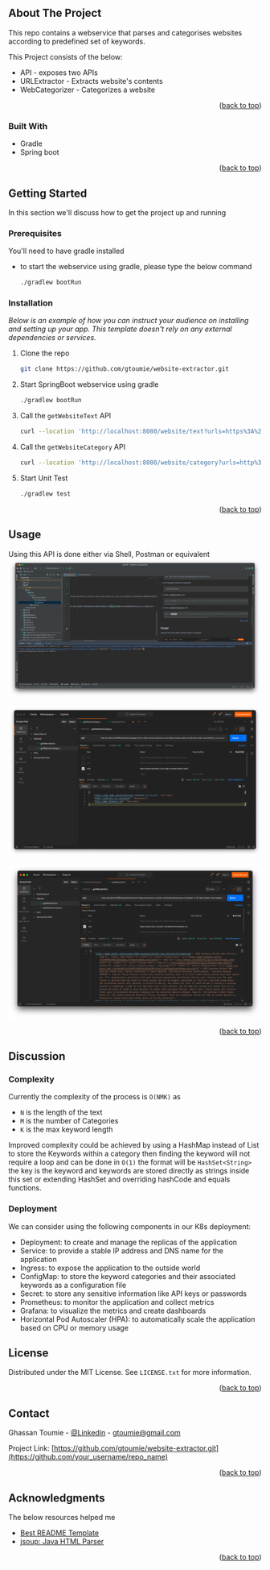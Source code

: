 ## About The Project
This repo contains a webservice that parses and categorises websites
according to predefined set of keywords.

This Project consists of the below:
* API - exposes two APIs 
* URLExtractor - Extracts website's contents
* WebCategorizer - Categorizes a website
<p align="right">(<a href="#readme-top">back to top</a>)</p>

### Built With
- Gradle
- Spring boot
<p align="right">(<a href="#readme-top">back to top</a>)</p>

## Getting Started
In this section we'll discuss how to get the project up and running
### Prerequisites
You'll need to have gradle installed
* to start the webservice using gradle, please type the below command
  ```sh
  ./gradlew bootRun
  ```

### Installation

_Below is an example of how you can instruct your audience on installing and setting up your app. This template doesn't rely on any external dependencies or services._

1. Clone the repo
   ```bash
   git clone https://github.com/gtoumie/website-extractor.git
   ```
2. Start SpringBoot webservice using gradle
   ```bash
   ./gradlew bootRun
   ```
3. Call the `getWebsiteText` API
   ```bash
   curl --location 'http://localhost:8080/website/text?urls=https%3A%2F%2Fwww.msn.com%2Fen-nz%2Fhealth%2Fother%2Fqueen-elizabeth-s-10-daily-habits-that-helped-her-live-96-years%2Far-AA11EmVv%3Focid%3Dhpmsn%2526cvid%3D4ac35602878e4b30bacb92bc690cc71c%2526ei%3D18%2Chttps%3A%2F%2Fwww.newstalkzb.co.nz%2Fnews%2Fsport%2Fsuper-rugby-pacific-highlanders-lose-to-force-in-dismal-defeat%2F%2Chttps%3A%2F%2Fwww.glamour.de%2Ffrisuren%2Fartikel%2Fdauerwelle%2Chttps%3A%2F%2Fwww.bbc.com%2Chttps%3A%2F%2Fwww3.forbes.com%2Fbusiness%2F2020-upcoming-hottest-new-vehicles%2F13%2F%3Fnowelcome%2Chttps%3A%2F%2Fwww.tvblog.it%2Fpost%2F1681999%2Fvalerio-fabrizio-salvatori-gli-inseparabili-chi-sono-pechino-express-2020%2Chttp%3A%2F%2Fedition.cnn.com%2F'
   ```
4. Call the `getWebsiteCategory` API
   ```bash
   curl --location 'http://localhost:8080/website/category?urls=http%3A%2F%2Fwww.starwars.com%2Chttps%3A%2F%2Fwww.imdb.com%2Ffind%3Fq%3Dstar%2Bwars%26ref_%3Dnv_sr_sm%2Chttps%3A%2F%2Fedition.cnn.com%2Fsport'
   ```
5. Start Unit Test 
    ```bash
   ./gradlew test
    ```
<p align="right">(<a href="#readme-top">back to top</a>)</p>

<!-- USAGE EXAMPLES -->
## Usage

Using this API is done either via Shell, Postman or equivalent
![Shell](./assets/shell.png?raw=true "Shell screenshot")

![Postman-2](./assets/postman-2.png?raw=true "Postman-2 screenshot")

![Postman](./assets/postman.png?raw=true "Postman screenshot")
<p align="right">(<a href="#readme-top">back to top</a>)</p>

## Discussion
### Complexity
Currently the complexity of the process is `O(NMK)` as 
- `N` is the length of the text
- `M` is the number of Categories
- `K` is the max keyword length

Improved complexity could be achieved by using a HashMap instead of
List to store the Keywords within a category then finding the keyword will 
not require a loop and can be done in `O(1)`
the format will be `HashSet<String>` the key is the keyword and keywords are 
stored directly as strings inside this set or extending HashSet and overriding 
hashCode and equals functions.

### Deployment
We can consider using the following components in our K8s deployment:
- Deployment: to create and manage the replicas of the application
- Service: to provide a stable IP address and DNS name for the application
- Ingress: to expose the application to the outside world
- ConfigMap: to store the keyword categories and their associated keywords as a configuration file 
- Secret: to store any sensitive information like API keys or passwords 
- Prometheus: to monitor the application and collect metrics 
- Grafana: to visualize the metrics and create dashboards 
- Horizontal Pod Autoscaler (HPA): to automatically scale the application based on CPU or memory usage


## License
Distributed under the MIT License. See `LICENSE.txt` for more information.
<p align="right">(<a href="#readme-top">back to top</a>)</p>

## Contact
Ghassan Toumie - [@Linkedin](https://www.linkedin.com/in/ghassan-toumie-38450155) - gtoumie@gmail.com

Project Link: [https://github.com/gtoumie/website-extractor.git](https://github.com/your_username/repo_name)
<p align="right">(<a href="#readme-top">back to top</a>)</p>

## Acknowledgments
The below resources helped me

* [Best README Template](https://github.com/othneildrew/Best-README-Template.git)
* [jsoup: Java HTML Parser](https://github.com/jhy/jsoup)

<p align="right">(<a href="#readme-top">back to top</a>)</p>